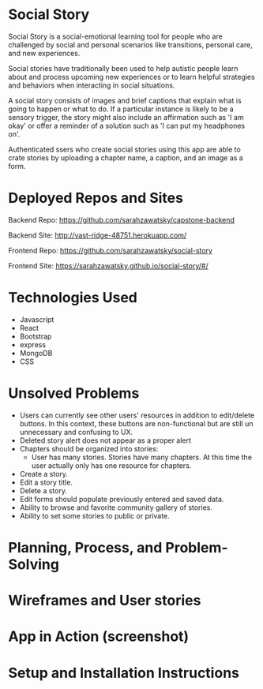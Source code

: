 # Social Story

Social Story is a social-emotional learning tool for people who are challenged by social and personal scenarios like transitions, personal care, and new experiences.

Social stories have traditionally been used to help autistic people learn about and process upcoming new experiences or to learn helpful strategies and behaviors when interacting in social situations.

A social story consists of images and brief captions that explain what is going to happen or what to do.  If a particular instance is likely to be a sensory trigger, the story might also include an affirmation such as 'I am okay' or offer a reminder of a solution such as 'I can put my headphones on'.

Authenticated ssers who create social stories using this app are able to crate stories by uploading a chapter name, a caption, and an image as a form.


# Deployed Repos and Sites
Backend Repo:
https://github.com/sarahzawatsky/capstone-backend

Backend Site:
http://vast-ridge-48751.herokuapp.com/

Frontend Repo:
https://github.com/sarahzawatsky/social-story

Frontend Site:
https://sarahzawatsky.github.io/social-story/#/

# Technologies Used
- Javascript
- React
- Bootstrap
- express
- MongoDB
- CSS

# Unsolved Problems
- Users can currently see other users' resources in addition to edit/delete buttons.  In this context, these buttons are non-functional but are still un unnecessary and confusing to UX.
- Deleted story alert does not appear as a proper alert
- Chapters should be organized into stories:
  - User has many stories.  Stories have many chapters.  At this time the user actually only has one resource for chapters.
- Create a story.
- Edit a story title.
- Delete a story.
- Edit forms should populate previously entered and saved data.
- Ability to browse and favorite community gallery of stories.
- Ability to set some stories to public or private.

# Planning, Process, and Problem-Solving

# Wireframes and User stories

# App in Action (screenshot)

# Setup and Installation Instructions
